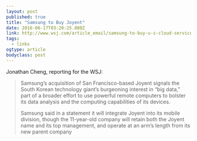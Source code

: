 ```yaml
---
layout: post 
published: true 
title: "Samsung to Buy Joyent" 
date: 2016-06-17T03:20:25.800Z 
link: http://www.wsj.com/article_email/samsung-to-buy-u-s-cloud-services-firm-1466046014-lMyQjAxMTI2NDE0NjcxMzYwWj 
tags:
  - links
ogtype: article 
bodyclass: post 
---
```


Jonathan Cheng, reporting for the WSJ:

> Samsung’s acquisition of San Francisco-based Joyent signals the South Korean technology giant’s burgeoning interest in “big data,” part of a broader effort to use powerful remote computers to bolster its data analysis and the computing capabilities of its devices.
> 
> Samsung said in a statement it will integrate Joyent into its mobile division, though the 11-year-old company will retain both the Joyent name and its top management, and operate at an arm’s length from its new parent company